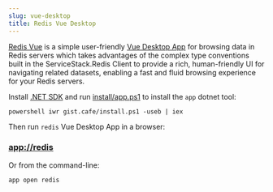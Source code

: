 ```yaml
---
slug: vue-desktop
title: Redis Vue Desktop
---
```


[Redis Vue](https://sharpscript.net/sharp-apps/redis#redis-vue) is a simple user-friendly [Vue Desktop App](https://www.vuedesktop.com) for browsing data in Redis servers which takes advantages of the complex
type conventions built in the ServiceStack.Redis Client to provide a rich, human-friendly UI for navigating related datasets, enabling a fast and fluid browsing experience for your Redis servers.

Install [.NET SDK](https://dotnet.microsoft.com/download) and run [install/app.ps1](https://servicestack.net/install/app.ps1) to install the `app` dotnet tool:

```
powershell iwr gist.cafe/install.ps1 -useb | iex
```

Then run `redis` Vue Desktop App in a browser:

### [app://redis](app://redis)

Or from the command-line:

```
app open redis
```